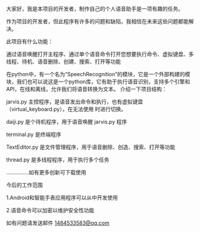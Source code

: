 大家好，我是本项目的开发者，制作自己的个人语音助手是一项有趣的任务。

作为项目的开发者，但此程序有许多的问题和缺陷，我相信在未来这些问题都能解决。

此项目有什么功能：

通过语音唤醒打开主程序、通过单个语音命令打开您想要执行命令、虚拟键盘、多线程、待机、语音删除、创建、搜索、打开等功能

在python中，有一个名为“SpeechRecognition”的模块，它是一个外部构建的模块，我们也可以说这是一个python库，它有助于执行语音识别，支持多个引擎和API，在线和离线，允许我们将语音转换为文本。 介绍一下项目结构：

jarvis.py 主控程序，是语音发出命令和执行，也有虚拟键盘（virtual_keyboard.py），在无法使用 时进行切换。

daiji.py 是个待机程序，用于语音唤醒 jarvis.py 程序

terminal.py 是终端程序

TextEditor.py 是文件管理程序，用于语音删除、创造、搜索、打开等功能

thread.py 是多线程程序，用于执行多个任务

...............如有更多创新可下载使用

今后的工作范围

1.Android和智能手表应用程序可以从中开发使用

2.语音命令可以加密以维护安全性功能

如有问题请发送邮件 1484533583@qq.com